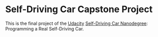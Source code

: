 # Self-Driving Car Capstone Project

This is the final project of the [Udacity](https://www.udacity.com) [Self-Driving Car Nanodegree](https://www.udacity.com/course/self-driving-car-engineer-nanodegree--nd0013): Programming a Real Self-Driving Car. 


